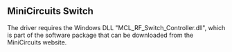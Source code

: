 ## MiniCircuits Switch 
The driver requires the Windows DLL "MCL_RF_Switch_Controller.dll", which is part of the software package that can be downloaded from the MiniCircuits website.
